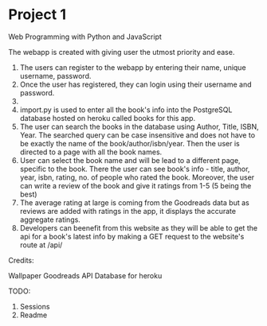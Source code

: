 # Project 1

Web Programming with Python and JavaScript

The webapp is created with giving user the utmost priority and ease.

1. The users can register to the webapp by entering their name, unique username, password.
2. Once the user has registered, they can login using their username and password.
3.
4. import.py is used to enter all the book's info into the PostgreSQL database hosted on heroku called books for this app.
5. The user can search the books in the database using Author, Title, ISBN, Year. The searched query can be case insensitive and does not have to be exactly the name of the book/author/isbn/year. Then the user is directed to a page with all the book names.
6. User can select the book name and will be lead to a different page, specific to the book. There the user can see book's info - title, author, year, isbn, rating, no. of people who rated the book. Moreover, the user can write a review of the book and give it ratings from 1-5 (5 being the best)
7. The average rating at large is coming from the Goodreads data but as reviews are added with ratings in the app, it displays the accurate aggregate ratings.
8. Developers can beenefit from this website as they will be able to get the api for a book's latest info by making a GET request to the website's route at /api/<isbn>

Credits:

Wallpaper
Goodreads API
Database for heroku

TODO:
1. Sessions
2. Readme
